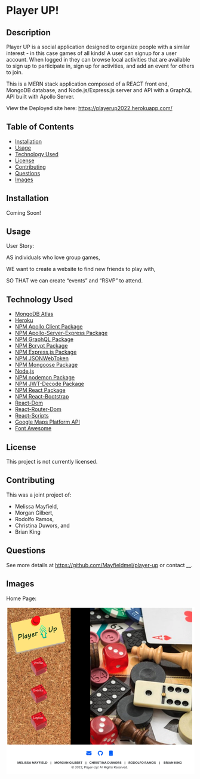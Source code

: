 # Player UP!

## Description

Player UP is a social application designed to organize people with a similar interest - in this case games of all kinds!  A user can signup for a user account. When logged in they can browse local activities that are available to sign up to participate in, sign up for activities, and add an event for others to join. 

This is a MERN stack application composed of a REACT front end, MongoDB database, and Node.js/Express.js server and API with a GraphQL API built with Apollo Server.   


View the Deployed site here: https://playerup2022.herokuapp.com/


## Table of Contents

- [Installation](#installation)
- [Usage](#usage)
- [Technology Used](#technology-used)
- [License](#license)
- [Contributing](#contributing)
- [Questions](#questions)
- [Images](#images)

## Installation

Coming Soon!

## Usage

User Story: 

AS individuals who love group games, 

WE want to create a website to find new friends to play with, 

SO THAT we can create “events” and “RSVP” to attend.


## Technology Used

- [MongoDB Atlas](https://www.mongodb.com/cloud/atlas)
- [Heroku](https://www.heroku.com)
- [NPM Apollo Client Package](https://www.npmjs.com/package/stripe)
- [NPM Apollo-Server-Express Package](https://www.npmjs.com/package/apollo-server-express)
- [NPM GraphQL Package](https://www.npmjs.com/package/graphql)
- [NPM Bcrypt Package](https://www.npmjs.com/package/bcrypt)
- [NPM Express.js Package](https://www.npmjs.com/package/express)
- [NPM JSONWebToken](https://www.npmjs.com/package/jsonwebtoken)
- [NPM Mongoose Package](https://www.npmjs.com/package/mongoose)
- [Node.js](https://nodejs.org/en/)
- [NPM nodemon Package](https://www.npmjs.com/package/nodemon)
- [NPM JWT-Decode Package](https://www.npmjs.com/package/jwt-decode)
- [NPM React Package](https://www.npmjs.com/package/react)
- [NPM React-Bootstrap](https://www.npmjs.com/package/react-bootstrap)
- [React-Dom](https://www.npmjs.com/package/react-dom)
- [React-Router-Dom](https://www.npmjs.com/package/react-router-dom)
- [React-Scripts](https://www.npmjs.com/package/react-scripts)
- [Google Maps Platform API](https://developers.google.com/maps/documentation/urls/get-started)
- [Font Awesome](https://fontawesome.com/)

## License

This project is not currently licensed.

## Contributing

This was a joint project of:
- Melissa Mayfield, 
- Morgan Gilbert, 
- Rodolfo Ramos, 
- Christina Duwors, and 
- Brian King

## Questions

See more details at https://github.com/Mayfieldmel/player-up or contact __.

## Images

Home Page:

<img src= "client/src/images/player-readme.png"/>

